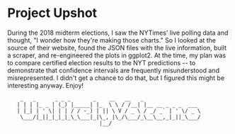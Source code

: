 # Project Upshot

During the 2018 midterm elections, I saw the NYTimes' live polling data and thought, "I wonder how they're making those charts." So I looked at the source of their website, found the JSON files with the live information, built a scraper, and re-engineered the plots in ggplot2. At the time, my plan was to compare certified election results to the NYT predictions -- to demonstrate that confidence intervals are frequently misunderstood and misrepresented. I didn't get a chance to do that, but I figured this might be interesting anyway. Enjoy!

```
    _   _      _ _ _       _    __   __   _                  
   | | | |_ _ | (_) |_____| |_  \ \ / /__| |__ __ _ _ _  ___ 
   | |_| | ' \| | | / / -_) | || \ V / _ \ / _/ _` | ' \/ _ \
    \___/|_||_|_|_|_\_\___|_|\_, |\_/\___/_\__\__,_|_||_\___/
                             |__/                            
                                                                          
```
